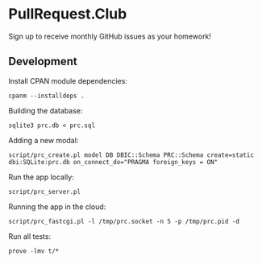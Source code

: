 # PullRequest.Club

Sign up to receive monthly GitHub issues as your homework!

## Development

Install CPAN module dependencies:

    cpanm --installdeps .

Building the database:

    sqlite3 prc.db < prc.sql

Adding a new modal:

    script/prc_create.pl model DB DBIC::Schema PRC::Schema create=static dbi:SQLite:prc.db on_connect_do="PRAGMA foreign_keys = ON"

Run the app locally:

    script/prc_server.pl

Running the app in the cloud:

    script/prc_fastcgi.pl -l /tmp/prc.socket -n 5 -p /tmp/prc.pid -d

Run all tests:

    prove -lmv t/*
